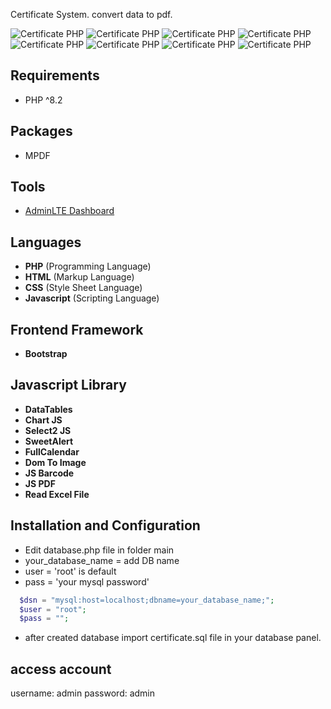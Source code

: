 Certificate System. convert data to pdf.

![Certificate PHP](https://laravelspa.github.io/blog/img/portfolio/certificate-php/login.png "Certificate PHP")
![Certificate PHP](https://laravelspa.github.io/blog/img/portfolio/certificate-php/users.png "Certificate PHP")
![Certificate PHP](https://laravelspa.github.io/blog/img/portfolio/certificate-php/create_user.png "Certificate PHP")
![Certificate PHP](https://laravelspa.github.io/blog/img/portfolio/certificate-php/certificate.png "Certificate PHP")
![Certificate PHP](https://laravelspa.github.io/blog/img/portfolio/certificate-php/creare_certificate.png "Certificate PHP")
![Certificate PHP](https://laravelspa.github.io/blog/img/portfolio/certificate-php/show_certificate.png "Certificate PHP")
![Certificate PHP](https://laravelspa.github.io/blog/img/portfolio/certificate-php/print_certificate.png "Certificate PHP")
![Certificate PHP](https://laravelspa.github.io/blog/img/portfolio/certificate-php/success_print.png "Certificate PHP")

## Requirements
- PHP ^8.2

## Packages
- MPDF

## Tools
- [AdminLTE Dashboard](https://adminlte.io/)

## Languages
- **PHP** (Programming Language)
- **HTML** (Markup Language)
- **CSS** (Style Sheet Language)
- **Javascript** (Scripting Language)

## Frontend Framework
- **Bootstrap**

## Javascript Library
- **DataTables**
- **Chart JS**
- **Select2 JS**
- **SweetAlert**
- **FullCalendar**
- **Dom To Image**
- **JS Barcode**
- **JS PDF**
- **Read Excel File**

## Installation and Configuration
- Edit database.php file in folder main
- your_database_name = add DB name
- user = 'root' is default
- pass = 'your mysql password'
```php
  $dsn = "mysql:host=localhost;dbname=your_database_name;";
  $user = "root";
  $pass = "";
```

- after created database import certificate.sql file in your database panel.

## access account
username: admin
password: admin